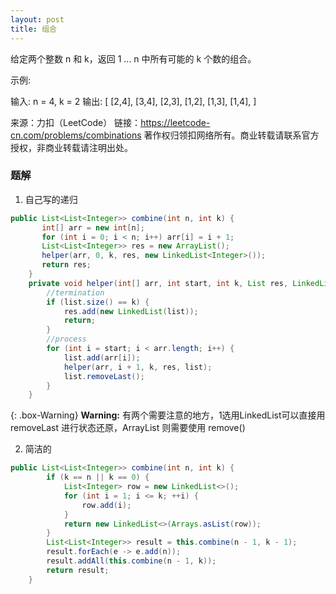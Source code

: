 ```yaml
---
layout: post
title: 组合
---
```

给定两个整数 n 和 k，返回 1 ... n 中所有可能的 k 个数的组合。

示例:

输入: n = 4, k = 2
输出:
[
  [2,4],
  [3,4],
  [2,3],
  [1,2],
  [1,3],
  [1,4],
]

来源：力扣（LeetCode）
链接：https://leetcode-cn.com/problems/combinations
著作权归领扣网络所有。商业转载请联系官方授权，非商业转载请注明出处。

### 题解
1. 自己写的递归

``` java
public List<List<Integer>> combine(int n, int k) {
       int[] arr = new int[n];
       for (int i = 0; i < n; i++) arr[i] = i + 1;
       List<List<Integer>> res = new ArrayList();
       helper(arr, 0, k, res, new LinkedList<Integer>());
       return res;
    }
    private void helper(int[] arr, int start, int k, List res, LinkedList list) {
        //termination
        if (list.size() == k) {
            res.add(new LinkedList(list));
            return;
        }
        //process
        for (int i = start; i < arr.length; i++) {
            list.add(arr[i]);
            helper(arr, i + 1, k, res, list);
            list.removeLast();
        }
    }
```   

{: .box-Warning}
**Warning:** 有两个需要注意的地方，1选用LinkedList可以直接用 removeLast 进行状态还原，ArrayList 则需要使用 remove()


2. 简洁的

``` java
public List<List<Integer>> combine(int n, int k) {
        if (k == n || k == 0) {
            List<Integer> row = new LinkedList<>();
            for (int i = 1; i <= k; ++i) {
                row.add(i);
            }
            return new LinkedList<>(Arrays.asList(row));
        }
        List<List<Integer>> result = this.combine(n - 1, k - 1);
        result.forEach(e -> e.add(n));
        result.addAll(this.combine(n - 1, k));
        return result;
    }
```   
